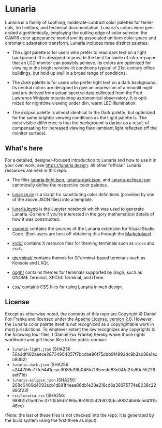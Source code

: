 # Lunaria

Lunaria is a fam­ily of sooth­ing, moderate-​contrast color palettes
for ter­mi­nals, text ed­i­tors, and tech­ni­cal doc­u­men­ta­tion.
Lu­naria's col­ors were gen­er­ated al­go­rith­mi­cally, em­ploy­ing
the cut­ting edge of color sci­ence: the CAM16 color ap­pear­ance
model and its as­so­ci­ated uni­form color space and chro­matic
adap­ta­tion trans­form. Lu­naria in­cludes three dis­tinct
palettes:

* The *Light* palette is for users who pre­fer to read dark text on
  a light back­ground. It is de­signed to pro­vide the best
  fac­sim­ile of ink-​on-paper that an LCD mon­i­tor can pos­si­bly
  achieve. Its col­ors are op­ti­mized for view­ing in the bright
  window-​lit con­di­tions typ­i­cal of 21st cen­tury of­fice
  build­ings, but hold up well in a broad range of con­di­tions.

* The *Dark* palette is for users who pre­fer light text on a dark
  back­ground. Its neu­tral col­ors are de­signed to give an
  im­pres­sion of a moon­lit night and are de­rived from ac­tual
  spec­tral data col­lected from the Fred Lawrence Whip­ple
  moun­tain­top as­tro­nom­i­cal ob­ser­va­tory. It is op­ti­mized
  for night­time view­ing under dim, warm LED il­lu­mi­na­tion.

* The *Eclipse* palette is al­most iden­ti­cal to the Dark palette,
  but op­ti­mized for the same brighter view­ing con­di­tions as the
  Light palette is. The most vis­i­ble dif­fer­ence is that the
  back­ground is darker as a re­sult of com­pen­sat­ing for
  in­creased view­ing flare (am­bi­ent light re­flected off the
  mon­i­tor sur­face).

## What's here

For a detailed, designer-focused introduction to Lunaria and how to
use it in your own work, see <https://lunaria.design>. All other
"official" Lunaria resources are here in this repo.

* The files [lunaria-light.json](./lunaria-light.json), [lunaria-dark.json](./lunaria-dark.json), and [lunaria-eclipse.json](./lunaria-eclipse.json)
  canonically define the respective color palettes.

* [lunarize.py](./lunarize.py) is a script for substituting color definitions
  (provided by one of the above JSON files) into a template.

* [lunaria.ipynb](./lunaria.ipynb) is the Jupyter notebook which was used to generate
  Lunaria. Go here if you're interested in the gory mathematical
  details of how it was constructed.

* [vscode/](./vscode/) contains the sources of the Lunaria extension for Visual
  Studio Code. (End-users are best off obtaining this through the [Marketplace](https://marketplace.visualstudio.com/items?itemName=dfoxfranke.lunaria))

* [xrdb/](./xrdb/) contains X resource files for theming terminals such as
  `xterm` and `rxvt`.

* [qterminal/](./qterminal/) contains themes for QTerminal-based terminals such as
  Konsole and LXQt.

* [gogh/](./gogh/) contains themes for terminals supported by Gogh, such as GNOME Terminal, XFCE4 Terminal, and iTerm.

* [css/](./css/) contains CSS files for using Lunaria in web design.

## License

Except as otherwise noted, the contents of this repo are Copyright ©
Daniel Fox Franke and licensed under the [Apache License, version
2.0](LICENSE.md). However, the Lunaria color palette itself is not
recognized as a copyrightable work in most jurisdictions. To
whatever extent the law recognizes any copyrights to the following
four files, I (Daniel Fox Franke) hereby waive those rights
worldwide and gift these files to the public domain:

* `lunaria-light.json` (SHA256: 56a3df482aeece28734904057f7bcdbe96f75dbb9f4992dc9b3ab86a1acb83b2)
* `lunaria-dark.json` (SHA256: a244706c77fc5441ccac3089d16b048b7165eede83e04fc27a80c55226aef71d)
* `lunaria-eclipse.json` (SHA256: 208c6406d4093acb1d881f4eea88db1e23e216cd6a38675774e8038c22895f23)
* `css/lunaria.css` (SHA256: 988b1b25d62ec3710558d5186bc9e1800cf2b973fdca883146d8c5d41f1546cc)

(Note: the last of these files is not checked into the repo; it is
generated by the build system using the first three as input).
